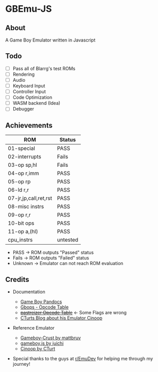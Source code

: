 # GBEmu-JS

## About

A Game Boy Emulator written in Javascript

## Todo

- [ ] Pass all of Blarrg's test ROMs
- [ ] Rendering
- [ ] Audio
- [ ] Keyboard Input
- [ ] Controller Input
- [ ] Code Optimization
- [ ] WASM backend (Idea)
- [ ] Debugger

## Achievements

| ROM                   | Status   | 
|-----------------------|----------|
| 01-special            | PASS     |
| 02-interrupts         | Fails    |
| 03-op sp,hl           | Fails    |
| 04-op r,imm           | PASS     |
| 05-op rp              | PASS     |
| 06-ld r,r             | PASS     |
| 07-jr,jp,call,ret,rst | PASS     |
| 08-misc instrs        | PASS     |
| 09-op r,r             | PASS     |
| 10-bit ops            | PASS     |
| 11-op a,(hl)          | PASS     |
| cpu_instrs            | untested |

- PASS -> ROM outputs "Passed" status
- Fails -> ROM outputs "Failed" status
- Unknown -> Emulator can not reach ROM evaluation

## Credits

- Documentation
    - [Game Boy Pandocs](https://gbdev.io/pandocs/)
    - [Gbops - Opcode Table](https://izik1.github.io/gbops/)
    - ~~[pastreizer Opcode Table](https://www.pastraiser.com/cpu/gameboy/gameboy_opcodes.html)~~ <- Some Flags are wrong
    - [CTurts Blog about his Emulator Cinoop](https://cturt.github.io/cinoop.html)


- Reference Emulator
    - [Gameboy-Crust by mattbruv](https://github.com/mattbruv/Gameboy-Crust)
    - [gameboy.js by juichi](https://github.com/juchi/gameboy.js/)
    - [Cinoop by CTurt](https://github.com/CTurt/Cinoop)

    
- Special thanks to the guys at [r/EmuDev](https://www.reddit.com/r/EmuDev/) for helping me through my journey!